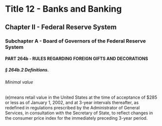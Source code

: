 
# Title 12 - Banks and Banking
## Chapter II - Federal Reserve System
### Subchapter A - Board of Governors of the Federal Reserve System
#### PART 264b - RULES REGARDING FOREIGN GIFTS AND DECORATIONS
##### § 264b.2 Definitions.
###### Minimal value

(e)means retail value in the United States at the time of acceptance of $285 or less as of January 1, 2002, and at 3-year intervals thereafter, as redefined in regulations prescribed by the Administrator of General Services, in consultation with the Secretary of State, to reflect changes in the consumer price index for the immediately preceding 3-year period.
